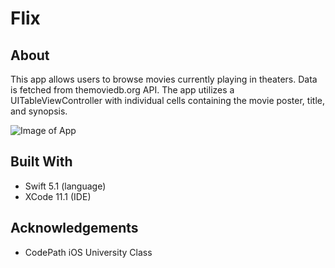 # Flix

## About
This app allows users to browse movies currently playing in theaters. Data is fetched from themoviedb.org API. The app utilizes a UITableViewController with individual cells containing the movie poster, title, and synopsis. 

![Image of App](https://lh3.googleusercontent.com/o3AS88TyCVNCg6907PimvG8jA906v7PkabiZbS8zlSrDnjfzVY6tKJ6laFwQOJvjDqEW75--R6u6O8Yt3j0s3XtszYq7OfQLXj0SWsN0_cMwf_QKBERG-glsB2LdkJ0nbUgXf4-nhg=w350)

## Built With
* Swift 5.1 (language)
* XCode 11.1 (IDE)

## Acknowledgements
* CodePath iOS University Class 
